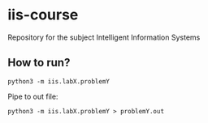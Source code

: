 # iis-course

Repository for the subject Intelligent Information Systems

## How to run?

```console
python3 -m iis.labX.problemY
```

Pipe to out file:

```console
python3 -m iis.labX.problemY > problemY.out
```
